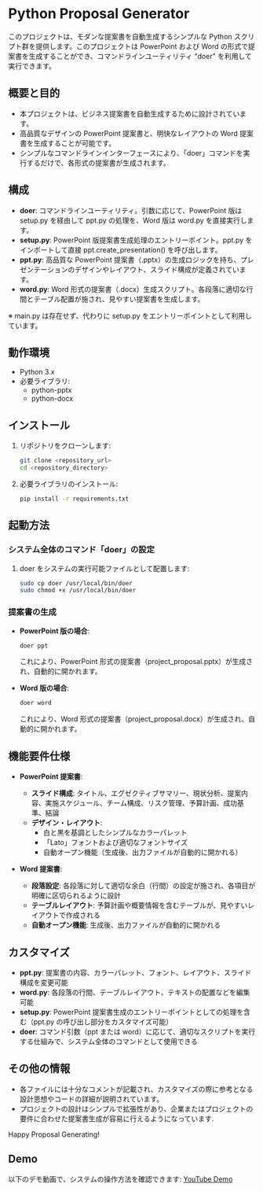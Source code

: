 # Python Proposal Generator

このプロジェクトは、モダンな提案書を自動生成するシンプルな Python スクリプト群を提供します。このプロジェクトは PowerPoint および Word の形式で提案書を生成することができ、コマンドラインユーティリティ "doer" を利用して実行できます。

## 概要と目的

- 本プロジェクトは、ビジネス提案書を自動生成するために設計されています。
- 高品質なデザインの PowerPoint 提案書と、明快なレイアウトの Word 提案書を生成することが可能です。
- シンプルなコマンドラインインターフェースにより、「doer」コマンドを実行するだけで、各形式の提案書が生成されます。

## 構成

- **doer**: コマンドラインユーティリティ。引数に応じて、PowerPoint 版は setup.py を経由して ppt.py の処理を、Word 版は word.py を直接実行します。
- **setup.py**: PowerPoint 版提案書生成処理のエントリーポイント。ppt.py をインポートして直接 ppt.create_presentation() を呼び出します。
- **ppt.py**: 高品質な PowerPoint 提案書（.pptx）の生成ロジックを持ち、プレゼンテーションのデザインやレイアウト、スライド構成が定義されています。
- **word.py**: Word 形式の提案書（.docx）生成スクリプト。各段落に適切な行間とテーブル配置が施され、見やすい提案書を生成します。

※ main.py は存在せず、代わりに setup.py をエントリーポイントとして利用しています。

## 動作環境

- Python 3.x
- 必要ライブラリ:
  - python-pptx
  - python-docx

## インストール

1. リポジトリをクローンします:
   ```bash
   git clone <repository_url>
   cd <repository_directory>
   ```
2. 必要ライブラリのインストール:
   ```bash
   pip install -r requirements.txt
   ```

## 起動方法

### システム全体のコマンド「doer」の設定
1. doer をシステムの実行可能ファイルとして配置します:
   ```bash
   sudo cp doer /usr/local/bin/doer
   sudo chmod +x /usr/local/bin/doer
   ```

### 提案書の生成

- **PowerPoint 版の場合**:
   ```bash
   doer ppt
   ```
   これにより、PowerPoint 形式の提案書（project_proposal.pptx）が生成され、自動的に開かれます。

- **Word 版の場合**:
   ```bash
   doer word
   ```
   これにより、Word 形式の提案書（project_proposal.docx）が生成され、自動的に開かれます。

## 機能要件仕様

- **PowerPoint 提案書**:
  - **スライド構成**: タイトル、エグゼクティブサマリー、現状分析、提案内容、実施スケジュール、チーム構成、リスク管理、予算計画、成功基準、結論
  - **デザイン・レイアウト**:
    - 白と黒を基調としたシンプルなカラーパレット
    - 「Lato」フォントおよび適切なフォントサイズ
    - 自動オープン機能（生成後、出力ファイルが自動的に開かれる）

- **Word 提案書**:
  - **段落設定**: 各段落に対して適切な余白（行間）の設定が施され、各項目が明確に区切られるように設計
  - **テーブルレイアウト**: 予算計画や概要情報を含むテーブルが、見やすいレイアウトで作成される
  - **自動オープン機能**: 生成後、出力ファイルが自動的に開かれる

## カスタマイズ

- **ppt.py**: 提案書の内容、カラーパレット、フォント、レイアウト、スライド構成を変更可能
- **word.py**: 各段落の行間、テーブルレイアウト、テキストの配置などを編集可能
- **setup.py**: PowerPoint 提案書生成のエントリーポイントとしての処理を含む（ppt.py の呼び出し部分をカスタマイズ可能）
- **doer**: コマンド引数（ppt または word）に応じて、適切なスクリプトを実行する仕組みで、システム全体のコマンドとして使用できる

## その他の情報

- 各ファイルには十分なコメントが記載され、カスタマイズの際に参考となる設計思想やコードの詳細が説明されています。
- プロジェクトの設計はシンプルで拡張性があり、企業またはプロジェクトの要件に合わせた提案書生成が容易に行えるようになっています.

Happy Proposal Generating!

## Demo

以下のデモ動画で、システムの操作方法を確認できます: [YouTube Demo](https://www.youtube.com/watch?v=neGcyD3vP_g)